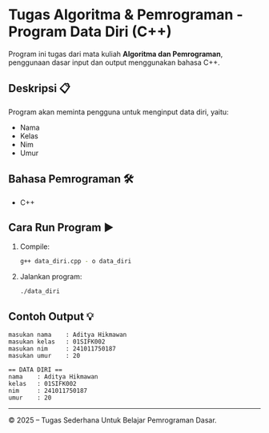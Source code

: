 # Tugas Algoritma & Pemrograman - Program Data Diri (C++)

Program ini tugas dari mata kuliah **Algoritma dan Pemrograman**, penggunaan dasar input dan output menggunakan bahasa C++.

## Deskripsi 📋

Program akan meminta pengguna untuk menginput data diri, yaitu:

- Nama
- Kelas
- Nim
- Umur

## Bahasa Pemrograman  🛠️

- C++

## Cara Run Program ▶️

1. Compile:
    ```bash
    g++ data_diri.cpp - o data_diri
    ```

2. Jalankan program: 
    ```bash
    ./data_diri
    ```

## Contoh Output 💡

``` 
masukan nama    : Aditya Hikmawan
masukan kelas   : 01SIFK002
masukan nim     : 241011750187
masukan umur    : 20

== DATA DIRI ==
nama    : Aditya Hikmawan
kelas   : 01SIFK002
nim     : 241011750187
umur    : 20
```

---

© 2025 – Tugas Sederhana Untuk Belajar Pemrograman Dasar.

